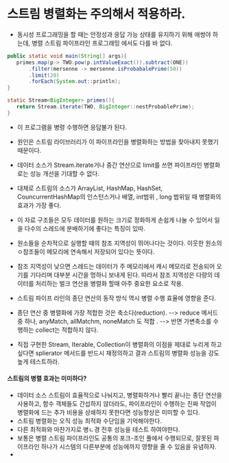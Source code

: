 # 스트림 병렬화는 주의해서 적용하라.
 - 동시성 프로그래밍을 할 때는 안정성과 응답 가능 상태를 유지하기 위해 애썽야 하는데, 병렬 스트림 파이프라인 프로그래밍 에서도 다를 바 없다. 
 
 ```java
 public static void main(String[] args){
 	primes.map(p-> TWO.pow(p.intValueExact()).subtract(ONE))
		.filter(mersenne -> mersenne.isProbabalePrime(50))
		.limit(20)
		.forEach(System.out::println);
 }
 
 static Stream<BigInteger> primes(){
 	return Stream.iterate(TWO, BigInteger::nestProbablePrime);
 }
 ```
 
 - 이 프로그램을 병령 수행하면 응답불가 된다. 
 - 원인은 스트림 라이브러리가 이 파이프라인을 병렬화하는 방법을 찾아내지 못했기 때문이다.
 - 데이터 소스가 Stream.iterate거나 중간 연산으로 limit를 쓰면 파이프라인 병렬화로는 성능 개선을 기대할 수 없다. 
  
  
  - 대체로 스트림의 소스가 ArrayList, HashMap, HashSet, CouncurrentHashMap의 인스턴스거나 배열, int범위 , long 범위일 때 병렬화의 효과가 가장 좋다. 
  - 이 자료 구조들은 모두 데이터를 원하는 크기로 정화하게 손쉽게 나눌 수 있어서 일을 다수의 스레드에 분배하기에 좋다는 특징이 있따. 
  -  원소들을 순차적으로 실행할 때의 참조 지역성이 뛰어나다는 것이다. 이웃한 원소의 ㅇ참조들이 메모리에 연속해서 저장되어 있다는 뜻이다. 
  -  참조 지역성이 낮으면 스레드는 데이터가 주 메모리에서 캐시 메모리로 전송되어 오기를 기다리며 대부분 시간을 멍하니 보내게 된다. 따라서 참조 지역성은 다량의 데이터를 처리하는 벌크 연산을 병렬화 할때 아주 중요한 요소로 작용.
  
  
  - 스트림 파이프 라인의 종단 연산의 동작 방식 역시 병렬 수행 효율에 영향을 준다. 
  - 종단 연산 중 병렬화에 가장 적합한 것은 축소다(reduction). 
   --> reduce 메서드중 하나,  anyMatch, allMatchm, noneMatch 도 적합 . 
   --> 반면 가변축소를 수행하는 collect는 적합하지 않다. 
   
  
   - 직접 구현한 Stream, Iterable, Collection이 병렬화의 이점을 제대로 누리게 하고싶다면  splierator 메서드를 반드시 재정의하고 결과 스트림의 병렬화 성능을 강도 높게 테스트하라.

#### 스트림의 병렬 효과는 미미하다?
 - 데이터 소스 스트림이 효율적으로 나눠지고, 병렬화하거나  빨리 끝나는 종단 연산을 사용하고, 함수 객체들도 간섭하지 않더라도, 파이프라인이 수행하는 진짜 작업이 병렬화에 드는 추가 비용을 상쇄하지 못한다면 성능향상은 미미할 수 있다. 
 - 스트림 병렬화는 오직 성능 최적화 수단임을 기억해야한다. 
 - 다른 최적화와 마찬가지로 병ㄴ경 전후 성능을 테스트 하여야한다. 
 - 보통은 병렬  스트림 파이프라인도 공통의 포크-조인 풀에서 수행되므로, 잘못된 파이프라인 하나가 시스템의 다른부분에 성능에까지 영향을 줄 수 있음을 유념하자.
 - 